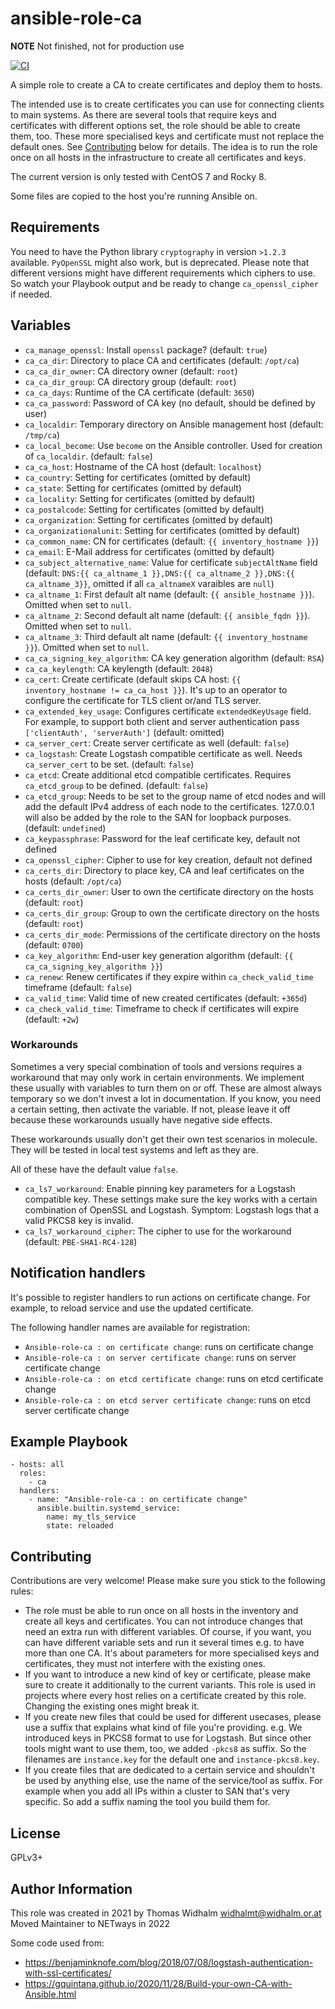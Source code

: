 # ansible-role-ca

**NOTE** Not finished, not for production use

[![CI](https://github.com/netways/ansible-role-ca/workflows/Molecule%20Test/badge.svg?event=push)](https://github.com/netways/ansible-role-ca/workflows/Molecule%20Test/badge.svg)

A simple role to create a CA to create certificates and deploy them to hosts.

The intended use is to create certificates you can use for connecting clients to main systems. As there are several tools that require keys and certificates with different options set, the role should be able to create them, too. These more specialised keys and certificate must not replace the default ones. See [Contributing](#contributing) below for details. The idea is to run the role once on all hosts in the infrastructure to create all certificates and keys.

The current version is only tested with CentOS 7 and Rocky 8.

Some files are copied to the host you're running Ansible on.

## Requirements ##

You need to have the Python library `cryptography` in version `>1.2.3` available. `PyOpenSSL` might also work, but is deprecated. Please note that different versions might have different requirements which ciphers to use. So watch your Playbook output and be ready to change `ca_openssl_cipher` if needed.

## Variables ##

* `ca_manage_openssl`: Install `openssl` package? (default: `true`)
* `ca_ca_dir`: Directory to place CA and certificates (default: `/opt/ca`)
* `ca_ca_dir_owner`: CA directory owner (default: `root`)
* `ca_ca_dir_group`: CA directory group (default: `root`)
* `ca_ca_days`: Runtime of the CA certificate (default: `3650`)
* `ca_ca_password`: Password of CA key (no default, should be defined by user)
* `ca_localdir`: Temporary directory on Ansible management host (default: `/tmp/ca`)
* `ca_local_become`: Use `become` on the Ansible controller. Used for creation of `ca_localdir`. (default: `false`)
* `ca_ca_host`: Hostname of the CA host (default: `localhost`)
* `ca_country`: Setting for certificates (omitted by default)
* `ca_state`: Setting for certificates (omitted by default)
* `ca_locality`: Setting for certificates (omitted by default)
* `ca_postalcode`: Setting for certificates (omitted by default)
* `ca_organization`: Setting for certificates (omitted by default)
* `ca_organizationalunit`: Setting for certificates (omitted by default)
* `ca_common_name`: CN for certificates (default: `{{ inventory_hostname }}`)
* `ca_email`: E-Mail address for certificates (omitted by default)
* `ca_subject_alternative_name`: Value for certificate `subjectAltName` field (default: `DNS:{{ ca_altname_1 }},DNS:{{ ca_altname_2 }},DNS:{{ ca_altname_3}}`, omitted if all `ca_altnameX` varaibles are `null`)
* `ca_altname_1`: First default alt name (default: `{{ ansible_hostname }}`). Omitted when set to `null`.
* `ca_altname_2`: Second default alt name (default: `{{ ansible_fqdn }}`). Omitted when set to `null`.
* `ca_altname_3`: Third default alt name (default: `{{ inventory_hostname }}`). Omitted when set to `null`.
* `ca_ca_signing_key_algorithm`: CA key generation algorithm (default: `RSA`)
* `ca_ca_keylength`: CA keylength (default: `2048`)
* `ca_cert`: Create certificate (default skips CA host: `{{ inventory_hostname != ca_ca_host }}`). It's up to an operator to configure the certificate for TLS client or/and TLS server.
* `ca_extended_key_usage`: Configures certificate `extendedKeyUsage` field. For example, to support both client and server authentication pass `['clientAuth', 'serverAuth']` (default: omitted)
* `ca_server_cert`: Create server certificate as well (default: `false`)
* `ca_logstash`: Create Logstash compatible certificate as well. Needs `ca_server_cert` to be set. (default: `false`)
* `ca_etcd`: Create additional etcd compatible certificates. Requires `ca_etcd_group` to be defined. (default: `false`)
* `ca_etcd_group`: Needs to be set to the group name of etcd nodes and will add the default IPv4 address of each node to the certificates. 127.0.0.1 will also be added by the role to the SAN for loopback purposes.(default: `undefined`)
* `ca_keypassphrase`: Password for the leaf certificate key, default not defined
* `ca_openssl_cipher`: Cipher to use for key creation, default not defined
* `ca_certs_dir`: Directory to place key, CA and leaf certificates on the hosts (default: `/opt/ca`)
* `ca_certs_dir_owner`: User to own the certificate directory on the hosts (default: `root`)
* `ca_certs_dir_group`: Group to own the certificate directory on the hosts (default: `root`)
* `ca_certs_dir_mode`: Permissions of the certificate directory on the hosts (default: `0700`)
* `ca_key_algorithm`: End-user key generation algorithm (default: `{{ ca_ca_signing_key_algorithm }}`)
* `ca_renew`: Renew certificates if they expire within `ca_check_valid_time` timeframe (default: `false`)
* `ca_valid_time`: Valid time of new created certificates (default: `+365d`)
* `ca_check_valid_time`: Timeframe to check if certificates will expire (default: `+2w`)

### Workarounds ###

Sometimes a very special combination of tools and versions requires a workaround that may only work in certain environments. We implement these usually with variables to turn them on or off. These are almost always temporary so we don't invest a lot in documentation. If you know, you need a certain setting, then activate the variable. If not, please leave it off because these workarounds usually have negative side effects.

These workarounds usually don't get their own test scenarios in molecule. They will be tested in local test systems and left as they are.

All of these have the default value `false`.

* `ca_ls7_workaround`: Enable pinning key parameters for a Logstash compatible key. These settings make sure the key works with a certain combination of OpenSSL and Logstash. Symptom: Logstash logs that a valid PKCS8 key is invalid.
* `ca_ls7_workaround_cipher`: The cipher to use for the workaround (default: `PBE-SHA1-RC4-128`)

## Notification handlers

It's possible to register handlers to run actions on certificate change. For example, to reload service and use the updated certificate.

The following handler names are available for registration:

* `Ansible-role-ca : on certificate change`: runs on certificate change
* `Ansible-role-ca : on server certificate change`: runs on server certificate change
* `Ansible-role-ca : on etcd certificate change`: runs on etcd certificate change
* `Ansible-role-ca : on etcd server certificate change`: runs on etcd server certificate change


## Example Playbook ##

    - hosts: all
      roles:
        - ca
      handlers:
        - name: "Ansible-role-ca : on certificate change"
          ansible.builtin.systemd_service:
            name: my_tls_service
            state: reloaded

## Contributing ##

Contributions are very welcome! Please make sure you stick to the following rules:

* The role must be able to run once on all hosts in the inventory and create all keys and certificates. You can not introduce changes that need an extra run with different variables. Of course, if you want, you can have different variable sets and run it several times e.g. to have more than one CA. It's about parameters for more specialised keys and certificates, they must not interfere with the existing ones.
* If you want to introduce a new kind of key or certificate, please make sure to create it additionally to the current variants. This role is used in projects where every host relies on a certificate created by this role. Changing the existing ones might break it.
* If you create new files that could be used for different usecases, please use a suffix that explains what kind of file you're providing. e.g. We introduced keys in PKCS8 format to use for Logstash. But since other tools might want to use them, too, we added `-pkcs8` as suffix. So the filenames are `instance.key` for the default one and `instance-pkcs8.key`.
* If you create files that are dedicated to a certain service and shouldn't be used by anything else, use the name of the service/tool as suffix. For example when you add all IPs within a cluster to SAN that's very specific. So add a suffix naming the tool you build them for.

## License ##

GPLv3+

Author Information
------------------

This role was created in 2021 by Thomas Widhalm <widhalmt@widhalm.or.at>
Moved Maintainer to NETways in 2022

Some code used from:

* https://benjaminknofe.com/blog/2018/07/08/logstash-authentication-with-ssl-certificates/
* https://gquintana.github.io/2020/11/28/Build-your-own-CA-with-Ansible.html
